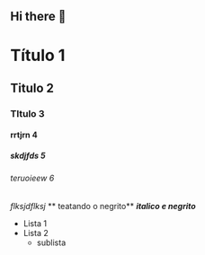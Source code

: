 ## Hi there 👋

# Título 1 
## Titulo 2
### TItulo 3
#### rrtjrn 4 
##### skdjfds 5
###### teruoieew 6 


*flksjdflksj* 
** teatando o negrito** 
***italico e negrito***


- Lista 1
- Lista 2
  - sublista






<!--
**gustavo0867/gustavo0867** is a ✨ _special_ ✨ repository because its `README.md` (this file) appears on your GitHub profile.

Here are some ideas to get you started:

- 🔭 I’m currently working on ...
- 🌱 I’m currently learning ...
- 👯 I’m looking to collaborate on ...
- 🤔 I’m looking for help with ...
- 💬 Ask me about ...
- 📫 How to reach me: ...
- 😄 Pronouns: ...
- ⚡ Fun fact: ...
-->
